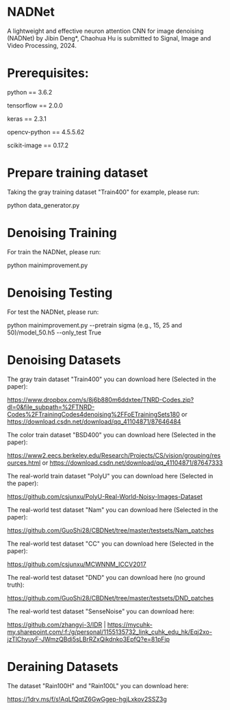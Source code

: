 # NADNet
A lightweight and effective neuron attention CNN for image denoising (NADNet) by Jibin Deng*, Chaohua Hu is submitted to Signal, Image and Video Processing, 2024.
 
# Prerequisites:
python == 3.6.2

tensorflow == 2.0.0

keras == 2.3.1

opencv-python == 4.5.5.62

scikit-image == 0.17.2

# Prepare training dataset
Taking the gray training dataset "Train400" for example, please run:

python data_generator.py

# Denoising Training
For train the NADNet, please run:

python mainimprovement.py

# Denoising Testing
For test the NADNet, please run:

python mainimprovement.py --pretrain sigma (e.g., 15, 25 and 50)/model_50.h5 --only_test True

# Denoising Datasets
The gray train dataset "Train400" you can download here (Selected in the paper):

https://www.dropbox.com/s/8j6b880m6ddxtee/TNRD-Codes.zip?dl=0&file_subpath=%2FTNRD-Codes%2FTrainingCodes4denoising%2FFoETrainingSets180 or https://download.csdn.net/download/qq_41104871/87646484

The color train dataset "BSD400" you can download here (Selected in the paper):

https://www2.eecs.berkeley.edu/Research/Projects/CS/vision/grouping/resources.html or https://download.csdn.net/download/qq_41104871/87647333

The real-world train dataset "PolyU" you can download here (Selected in the paper):

https://github.com/csjunxu/PolyU-Real-World-Noisy-Images-Dataset

The real-world test dataset "Nam" you can download here (Selected in the paper):

https://github.com/GuoShi28/CBDNet/tree/master/testsets/Nam_patches

The real-world test dataset "CC" you can download here (Selected in the paper):

https://github.com/csjunxu/MCWNNM_ICCV2017

The real-world test dataset "DND" you can download here (no ground truth):

https://github.com/GuoShi28/CBDNet/tree/master/testsets/DND_patches

The real-world test dataset "SenseNoise" you can download here:

https://github.com/zhangyi-3/IDR | https://mycuhk-my.sharepoint.com/:f:/g/personal/1155135732_link_cuhk_edu_hk/Eqj2xo-jzTlChyuyF-JWmzQBdi5sLBrRZxQikdnko3EpfQ?e=81pFjp

# Deraining Datasets
The dataset "Rain100H" and "Rain100L" you can download here:

https://1drv.ms/f/s!AqLfQqtZ6GwGgep-hgjLxkov2SSZ3g